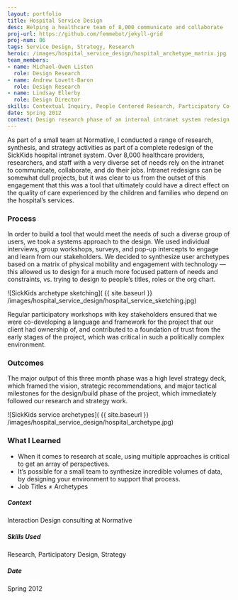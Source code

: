 ```yaml
---
layout: portfolio
title: Hospital Service Design
desc: Helping a healthcare team of 8,000 communicate and collaborate
proj-url: https://github.com/femmebot/jekyll-grid
proj-num: 06
tags: Service Design, Strategy, Research
heroic: /images/hospital_service_design/hospital_archetype_matrix.jpg
team_members:
- name: Michael-Owen Liston
  role: Design Research
- name: Andrew Lovett-Baron
  role: Design Research
- name: Lindsay Ellerby
  role: Design Director
skills: Contextual Inquiry, People Centered Research, Participatory Co-Design, Service Design, User Interface Design
date: Spring 2012
context: Design research phase of an internal intranet system redesign, for an internationally recognized childrens’ hospital in Toronto.  
---
```


As part of a small team at Normative, I conducted a range of research, synthesis, and strategy activities as part of a complete redesign of the SickKids hospital intranet system. Over 8,000 healthcare providers, researchers, and staff with a very diverse set of needs rely on the intranet to communicate, collaborate, and do their jobs. Intranet redesigns can be somewhat dull projects, but it was clear to us from the outset of this engagement that this was a tool that ultimately could have a direct effect on the quality of care experienced by the children and families who depend on the hospital’s services.

### Process
In order to build a tool that would meet the needs of such a diverse group of users, we took a systems approach to the design. We used individual interviews, group workshops, surveys, and pop-up intercepts to engage and learn from our stakeholders. We decided to synthesize user archetypes based on a matrix of physical mobility and engagement with technology — this allowed us to design for a much more focused pattern of needs and constraints, vs. trying to design to people’s titles, roles or the org chart.

![SickKids archetype sketching]( {{ site.baseurl }} /images/hospital_service_design/hospital_service_sketching.jpg)

Regular participatory workshops with key stakeholders ensured that we were co-developing a language and framework for the project that our client had ownership of, and contributed to a foundation of trust from the early stages of the project, which was critical in such a politically complex environment.

### Outcomes
The major output of this three month phase was a high level strategy deck, which framed the vision, strategic recommendations, and major tactical milestones for the design/build phase of the project, which immediately followed our research and strategy work.

![SickKids service archetypes]( {{ site.baseurl }} /images/hospital_service_design/hospital_archetype.jpg)

### What I Learned
* When it comes to research at scale, using multiple approaches is critical to get an array of perspectives.
* It’s possible for a small team to synthesize incredible volumes of data, by designing your environment to support that process.
* Job Titles ≠ Archetypes

##### Context
Interaction Design consulting at Normative

##### Skills Used
Research, Participatory Design, Strategy

##### Date
Spring 2012